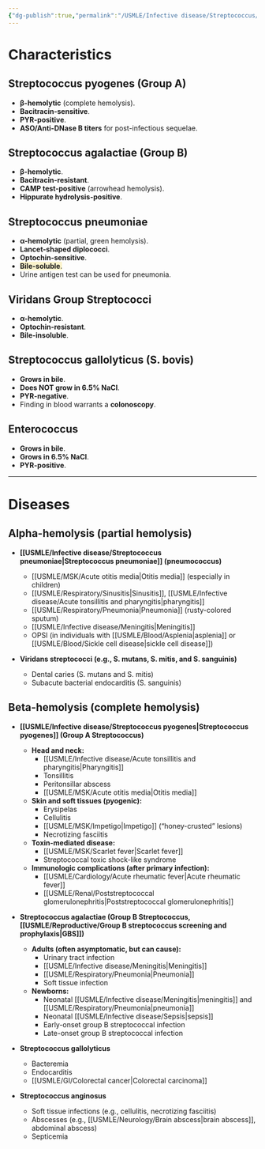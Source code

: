 ```yaml
---
{"dg-publish":true,"permalink":"/USMLE/Infective disease/Streptococcus/"}
---
```


# Characteristics
## Streptococcus pyogenes (Group A)

- **β-hemolytic** (complete hemolysis).
- **Bacitracin-sensitive**.
- **PYR-positive**.
- **ASO/Anti-DNase B titers** for post-infectious sequelae.

## Streptococcus agalactiae (Group B)

- **β-hemolytic**.
- **Bacitracin-resistant**.
- **CAMP test-positive** (arrowhead hemolysis).
- **Hippurate hydrolysis-positive**.

## Streptococcus pneumoniae

- **α-hemolytic** (partial, green hemolysis).
- **Lancet-shaped diplococci**.
- **Optochin-sensitive**.
- <span style="background:rgba(240, 200, 0, 0.2)">**Bile-soluble**.</span>
- Urine antigen test can be used for pneumonia.

## Viridans Group Streptococci

- **α-hemolytic**.
- **Optochin-resistant**.
- **Bile-insoluble**.

## Streptococcus gallolyticus (S. bovis)

- **Grows in bile**.
- **Does NOT grow in 6.5% NaCl**.
- **PYR-negative**.
- Finding in blood warrants a **colonoscopy**.

## Enterococcus

- **Grows in bile**.
- **Grows in 6.5% NaCl**.
- **PYR-positive**.

---
# Diseases
## **Alpha-hemolysis (partial hemolysis)**

*   **[[USMLE/Infective disease/Streptococcus pneumoniae\|Streptococcus pneumoniae]] (pneumococcus)**

    *   [[USMLE/MSK/Acute otitis media\|Otitis media]] (especially in children)
    *   [[USMLE/Respiratory/Sinusitis\|Sinusitis]], [[USMLE/Infective disease/Acute tonsillitis and pharyngitis\|pharyngitis]]
    *   [[USMLE/Respiratory/Pneumonia\|Pneumonia]] (rusty-colored sputum)
    *   [[USMLE/Infective disease/Meningitis\|Meningitis]]
    *   OPSI (in individuals with [[USMLE/Blood/Asplenia\|asplenia]] or [[USMLE/Blood/Sickle cell disease\|sickle cell disease]])

*   **Viridans streptococci (e.g., S. mutans, S. mitis, and S. sanguinis)**

    *   Dental caries (S. mutans and S. mitis)
    *   Subacute bacterial endocarditis (S. sanguinis)

## **Beta-hemolysis (complete hemolysis)**

*   **[[USMLE/Infective disease/Streptococcus pyogenes\|Streptococcus pyogenes]] (Group A Streptococcus)**

    * **Head and neck:**
        *   [[USMLE/Infective disease/Acute tonsillitis and pharyngitis\|Pharyngitis]]
        *   Tonsillitis
        *   Peritonsillar abscess
        *   [[USMLE/MSK/Acute otitis media\|Otitis media]]
	*  **Skin and soft tissues (pyogenic):**
		*   Erysipelas
		*   Cellulitis
		*   [[USMLE/MSK/Impetigo\|Impetigo]] (“honey-crusted” lesions)
		*   Necrotizing fasciitis
    *   **Toxin-mediated disease:**
        *   [[USMLE/MSK/Scarlet fever\|Scarlet fever]]
        *   Streptococcal toxic shock-like syndrome
    *   **Immunologic complications (after primary infection):**
        *   [[USMLE/Cardiology/Acute rheumatic fever\|Acute rheumatic fever]]
        *   [[USMLE/Renal/Poststreptococcal glomerulonephritis\|Poststreptococcal glomerulonephritis]]

*   **Streptococcus agalactiae (Group B Streptococcus, [[USMLE/Reproductive/Group B streptococcus screening and prophylaxis\|GBS]])**

    *   **Adults (often asymptomatic, but can cause):**
        *   Urinary tract infection
        *   [[USMLE/Infective disease/Meningitis\|Meningitis]]
        *   [[USMLE/Respiratory/Pneumonia\|Pneumonia]]
        *   Soft tissue infection
    *   **Newborns:**
        *   Neonatal [[USMLE/Infective disease/Meningitis\|meningitis]] and [[USMLE/Respiratory/Pneumonia\|pneumonia]]
        *   Neonatal [[USMLE/Infective disease/Sepsis\|sepsis]]
        *   Early-onset group B streptococcal infection
        *   Late-onset group B streptococcal infection
* **Streptococcus gallolyticus**
    *   Bacteremia
    *  Endocarditis
    *	[[USMLE/GI/Colorectal cancer\|Colorectal carcinoma]]
* **Streptococcus anginosus**
    *   Soft tissue infections (e.g., cellulitis, necrotizing fasciitis)
    *   Abscesses (e.g., [[USMLE/Neurology/Brain abscess\|brain abscess]], abdominal abscess)
    *   Septicemia

